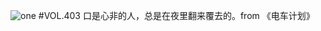 ![one](http://image.wufazhuce.com/FlDSJDAaTYPXnx5hIxcLzQoDDrsA)
#VOL.403
口是心非的人，总是在夜里翻来覆去的。from 《电车计划》